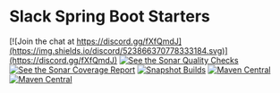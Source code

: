 # Slack Spring Boot Starters

[![Join the chat at https://discord.gg/fXfQmdJ](https://img.shields.io/discord/523866370778333184.svg)](https://discord.gg/fXfQmdJ)
[![See the Sonar Quality Checks](https://sonarcloud.io/api/project_badges/measure?project=com.kreait.slack-spring-boot-starter&metric=alert_status&metric=alert_status)](https://sonarcloud.io/dashboard?id=com.kreait.slack-spring-boot-starter)
[![See the Sonar Coverage Report](https://sonarcloud.io/api/project_badges/measure?project=com.kreait.slack-spring-boot-starter&metric=coverage)](https://sonarcloud.io/dashboard?id=com.kreait.slack-spring-boot-starter)
[![Snapshot Builds](https://github.com/kreait/slack-spring-boot-starter/workflows/Snapshot%20Publish/badge.svg?branch=main)](https://github.com/kreait/slack-spring-boot-starter)
[![Maven Central](https://img.shields.io/maven-central/v/com.kreait.slack/slack-spring-boot-starter)](https://search.maven.org/artifact/com.kreait.slack/slack-spring-boot-starter)
[![Maven Central](https://img.shields.io/nexus/s/com.kreait.slack/slack-spring-boot-starter?label=Snapshots&server=https%3A%2F%2Foss.sonatype.org&style=plastic)](https://search.maven.org/artifact/com.kreait.slack/slack-spring-boot-starter)

